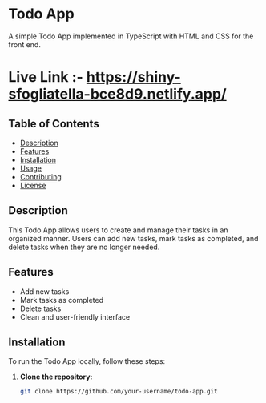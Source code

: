 # Todo App

A simple Todo App implemented in TypeScript with HTML and CSS for the front end.

# Live Link :- https://shiny-sfogliatella-bce8d9.netlify.app/

## Table of Contents

- [Description](#description)
- [Features](#features)
- [Installation](#installation)
- [Usage](#usage)
- [Contributing](#contributing)
- [License](#license)

## Description

This Todo App allows users to create and manage their tasks in an organized manner. Users can add new tasks, mark tasks as completed, and delete tasks when they are no longer needed.

## Features

- Add new tasks
- Mark tasks as completed
- Delete tasks
- Clean and user-friendly interface

## Installation

To run the Todo App locally, follow these steps:

1. **Clone the repository:**

   ```bash
   git clone https://github.com/your-username/todo-app.git
